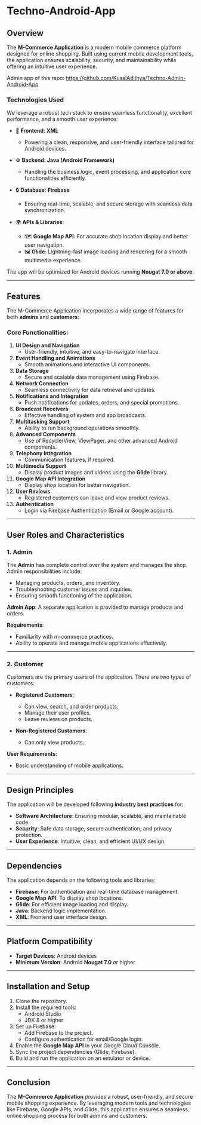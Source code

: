 ﻿# Techno-Android-App

## Overview
The **M-Commerce Application** is a modern mobile commerce platform designed for online shopping. Built using current mobile development tools, the application ensures scalability, security, and maintainability while offering an intuitive user experience.

Admin app of this repo: https://github.com/KusalAdithya/Techno-Admin-Android-App

### Technologies Used
We leverage a robust tech stack to ensure seamless functionality, excellent performance, and a smooth user experience:

- 🚀 **Frontend**: **XML**
   - Powering a clean, responsive, and user-friendly interface tailored for Android devices.

- ⚙️ **Backend**: **Java (Android Framework)**
   - Handling the business logic, event processing, and application core functionalities efficiently.

- 🔒 **Database**: **Firebase**
   - Ensuring real-time, scalable, and secure storage with seamless data synchronization.

- 🌍 **APIs & Libraries**:
   - 🗺 **Google Map API**: For accurate shop location display and better user navigation.
   - 🖼 **Glide**: Lightning-fast image loading and rendering for a smooth multimedia experience.
     
The app will be optimized for Android devices running **Nougat 7.0 or above**.

---

## Features
The M-Commerce Application incorporates a wide range of features for both **admins** and **customers**:

### Core Functionalities:
1. **UI Design and Navigation**
   - User-friendly, intuitive, and easy-to-navigate interface.
2. **Event Handling and Animations**
   - Smooth animations and interactive UI components.
3. **Data Storage**
   - Secure and scalable data management using Firebase.
4. **Network Connection**
   - Seamless connectivity for data retrieval and updates.
5. **Notifications and Integration**
   - Push notifications for updates, orders, and special promotions.
6. **Broadcast Receivers**
   - Effective handling of system and app broadcasts.
7. **Multitasking Support**
   - Ability to run background operations smoothly.
8. **Advanced Components**
   - Use of RecyclerView, ViewPager, and other advanced Android components.
9. **Telephony Integration**
   - Communication features, if required.
10. **Multimedia Support**
    - Display product images and videos using the **Glide** library.
11. **Google Map API Integration**
    - Display shop location for better navigation.
12. **User Reviews**
    - Registered customers can leave and view product reviews.
13. **Authentication**
    - Login via Firebase Authentication (Email or Google account).

---

## User Roles and Characteristics

### 1. **Admin**
The **Admin** has complete control over the system and manages the shop. Admin responsibilities include:
- Managing products, orders, and inventory.
- Troubleshooting customer issues and inquiries.
- Ensuring smooth functioning of the application.

**Admin App**: A separate application is provided to manage products and orders.

**Requirements**:
- Familiarity with m-commerce practices.
- Ability to operate and manage mobile applications effectively.

---

### 2. **Customer**
Customers are the primary users of the application. There are two types of customers:

- **Registered Customers**:
  - Can view, search, and order products.
  - Manage their user profiles.
  - Leave reviews on products.

- **Non-Registered Customers**:
  - Can only view products.

**User Requirements**:
- Basic understanding of mobile applications.

---

## Design Principles
The application will be developed following **industry best practices** for:
- **Software Architecture**: Ensuring modular, scalable, and maintainable code.
- **Security**: Safe data storage, secure authentication, and privacy protection.
- **User Experience**: Intuitive, clean, and efficient UI/UX design.

---

## Dependencies
The application depends on the following tools and libraries:
- **Firebase**: For authentication and real-time database management.
- **Google Map API**: To display shop locations.
- **Glide**: For efficient image loading and display.
- **Java**: Backend logic implementation.
- **XML**: Frontend user interface design.

---

## Platform Compatibility
- **Target Devices**: Android devices
- **Minimum Version**: Android **Nougat 7.0** or higher

---

## Installation and Setup
1. Clone the repository.
2. Install the required tools:
   - Android Studio
   - JDK 8 or higher
3. Set up Firebase:
   - Add Firebase to the project.
   - Configure authentication for email/Google login.
4. Enable the **Google Map API** in your Google Cloud Console.
5. Sync the project dependencies (Glide, Firebase).
6. Build and run the application on an emulator or device.

---


## Conclusion
The **M-Commerce Application** provides a robust, user-friendly, and secure mobile shopping experience. By leveraging modern tools and technologies like Firebase, Google APIs, and Glide, this application ensures a seamless online shopping process for both admins and customers.
